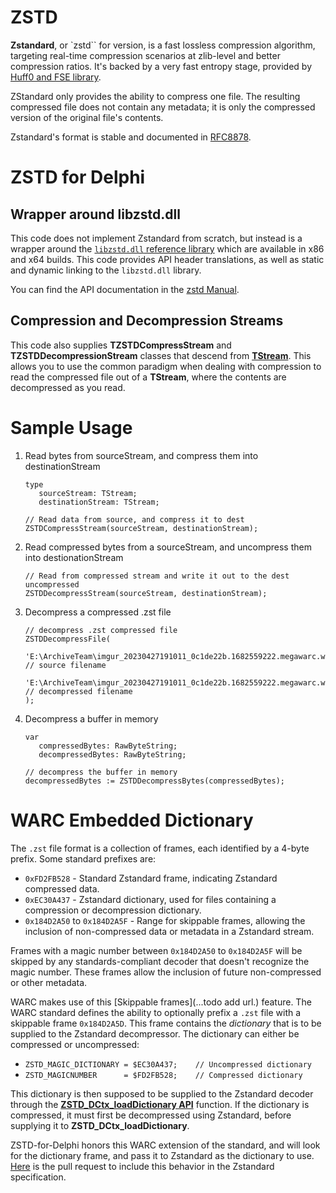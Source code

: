 ZSTD
====

**Zstandard**, or `zstd`` for version, is a fast lossless compression algorithm, targeting real-time compression scenarios at zlib-level and better compression ratios. It's backed by a very fast entropy stage, provided by [Huff0 and FSE library](https://github.com/Cyan4973/FiniteStateEntropy).

ZStandard only provides the ability to compress one file. The resulting compressed file does not contain any metadata; it is only the compressed version of the original file's contents.

Zstandard's format is stable and documented in [RFC8878](https://datatracker.ietf.org/doc/html/rfc8878).

ZSTD for Delphi
===============

Wrapper around libzstd.dll
--------------------------

This code does not implement Zstandard from scratch, but instead is a wrapper around the [`libzstd.dll` reference library](https://github.com/facebook/zstd/releases) which are available in x86 and x64 builds. This code provides API header translations, as well as static and dynamic linking to the `libzstd.dll` library.

You can find the API documentation in the [zstd Manual](https://facebook.github.io/zstd/zstd_manual.html).

Compression and Decompression Streams
-------------------------------------

This code also supplies **TZSTDCompressStream** and **TZSTDDecompressionStream** classes that descend from [**TStream**](https://docwiki.embarcadero.com/Libraries/Alexandria/en/System.Classes.TStream). This allows you to use the common paradigm when dealing with compression to read the compressed file out of a **TStream**, where the contents are decompressed as you read.

Sample Usage
============

1. Read bytes from sourceStream, and compress them into destinationStream

       type
          sourceStream: TStream;
          destinationStream: TStream;

       // Read data from source, and compress it to dest
       ZSTDCompressStream(sourceStream, destinationStream);

2. Read compressed bytes from a sourceStream, and uncompress them into destionationStream

       // Read from compressed stream and write it out to the dest uncompressed
       ZSTDDecompressStream(sourceStream, destinationStream);

3. Decompress a compressed .zst file

       // decompress .zst compressed file
       ZSTDDecompressFile(
             'E:\ArchiveTeam\imgur_20230427191011_0c1de22b.1682559222.megawarc.warc.zst', // source filename
             'E:\ArchiveTeam\imgur_20230427191011_0c1de22b.1682559222.megawarc.warc'      // decompressed filename
       );

4. Decompress a buffer in memory

       var
          compressedBytes: RawByteString;
          decompressedBytes: RawByteString;

       // decompress the buffer in memory
       decompressedBytes := ZSTDDecompressBytes(compressedBytes);

WARC Embedded Dictionary
========================

The `.zst` file format is a collection of frames, each identified by a 4-byte prefix. Some standard prefixes are:

- `0xFD2FB528` - Standard Zstandard frame, indicating Zstandard compressed data.
- `0xEC30A437` - Zstandard dictionary, used for files containing a compression or decompression dictionary.
- `0x184D2A50` to `0x184D2A5F` - Range for skippable frames, allowing the inclusion of non-compressed data or metadata in a Zstandard stream.

Frames with a magic number between `0x184D2A50` to `0x184D2A5F` will be skipped by any standards-compliant decoder that doesn't recognize the magic number. These frames allow the inclusion of future non-compressed or other metadata. 

WARC makes use of this [Skippable frames](...todo add url.) feature. The WARC standard defines the ability to optionally prefix a `.zst` file with a skippable frame `0x184D2A5D`. This frame contains the *dictionary* that is to be supplied to the Zstandard decompressor. The dictionary can either be compressed or uncompressed:

- `ZSTD_MAGIC_DICTIONARY = $EC30A437;    // Uncompressed dictionary`
- `ZSTD_MAGICNUMBER      = $FD2FB528;    // Compressed dictionary`

This dictionary is then supposed to be supplied to the Zstandard decoder through the [**ZSTD_DCtx_loadDictionary API**](https://facebook.github.io/zstd/zstd_manual.html#Chapter13) function. If the dictionary is compressed, it must first be decompressed using Zstandard, before supplying it to **ZSTD_DCtx_loadDictionary**.

ZSTD-for-Delphi honors this WARC extension of the standard, and will look for the dictionary frame, and pass it to Zstandard as the dictionary to use. [Here](https://github.com/facebook/zstd/pull/2349) is the pull request to include this behavior in the Zstandard specification.

